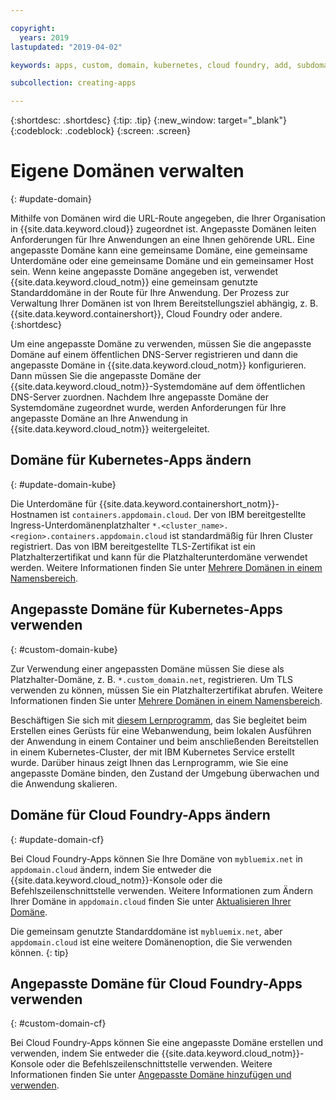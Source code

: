 ```yaml
---

copyright:
  years: 2019
lastupdated: "2019-04-02"

keywords: apps, custom, domain, kubernetes, cloud foundry, add, subdomain, custom domain, dns, domainname, domain name, endpoint, update, migrate

subcollection: creating-apps

---
```


{:shortdesc: .shortdesc}
{:tip: .tip}
{:new_window: target="_blank"}
{:codeblock: .codeblock}
{:screen: .screen}

# Eigene Domänen verwalten
{: #update-domain}

Mithilfe von Domänen wird die URL-Route angegeben, die Ihrer Organisation in {{site.data.keyword.cloud}} zugeordnet ist. Angepasste Domänen leiten Anforderungen für Ihre Anwendungen an eine Ihnen gehörende URL. Eine angepasste Domäne kann eine gemeinsame Domäne, eine gemeinsame Unterdomäne oder eine gemeinsame Domäne und ein gemeinsamer Host sein. Wenn keine angepasste Domäne angegeben ist, verwendet {{site.data.keyword.cloud_notm}} eine gemeinsam genutzte Standarddomäne in der Route für Ihre Anwendung. Der Prozess zur Verwaltung Ihrer Domänen ist von Ihrem Bereitstellungsziel abhängig, z. B. {{site.data.keyword.containershort}}, Cloud Foundry oder andere.
{:shortdesc}

Um eine angepasste Domäne zu verwenden, müssen Sie die angepasste Domäne auf einem öffentlichen DNS-Server registrieren und dann die angepasste Domäne in {{site.data.keyword.cloud_notm}} konfigurieren. Dann müssen Sie die angepasste Domäne der {{site.data.keyword.cloud_notm}}-Systemdomäne auf dem öffentlichen DNS-Server zuordnen. Nachdem Ihre angepasste Domäne der Systemdomäne zugeordnet wurde, werden Anforderungen für Ihre angepasste Domäne an Ihre Anwendung in {{site.data.keyword.cloud_notm}} weitergeleitet.

## Domäne für Kubernetes-Apps ändern
{: #update-domain-kube}

Die Unterdomäne für {{site.data.keyword.containershort_notm}}-Hostnamen ist `containers.appdomain.cloud`. Der von IBM bereitgestellte Ingress-Unterdomänenplatzhalter `*.<cluster_name>.<region>.containers.appdomain.cloud` ist standardmäßig für Ihren Cluster registriert. Das von IBM bereitgestellte TLS-Zertifikat ist ein Platzhalterzertifikat und kann für die Platzhalterunterdomäne verwendet werden. Weitere Informationen finden Sie unter [Mehrere Domänen in einem Namensbereich](/docs/containers?topic=containers-ingress#multi-domains).

## Angepasste Domäne für Kubernetes-Apps verwenden
{: #custom-domain-kube}

Zur Verwendung einer angepassten Domäne müssen Sie diese als Platzhalter-Domäne, z. B. `*.custom_domain.net`, registrieren. Um TLS verwenden zu können, müssen Sie ein Platzhalterzertifikat abrufen. Weitere Informationen finden Sie unter [Mehrere Domänen in einem Namensbereich](/docs/containers?topic=containers-ingress#multi-domains).

Beschäftigen Sie sich mit [diesem Lernprogramm](/docs/tutorials?topic=solution-tutorials-scalable-webapp-kubernetes), das Sie begleitet beim Erstellen eines Gerüsts für eine Webanwendung, beim lokalen Ausführen der Anwendung in einem Container und beim anschließenden Bereitstellen in einem Kubernetes-Cluster, der mit IBM Kubernetes Service erstellt wurde. Darüber hinaus zeigt Ihnen das Lernprogramm, wie Sie eine angepasste Domäne binden, den Zustand der Umgebung überwachen und die Anwendung skalieren.

## Domäne für Cloud Foundry-Apps ändern
{: #update-domain-cf}

Bei Cloud Foundry-Apps können Sie Ihre Domäne von `mybluemix.net` in `appdomain.cloud` ändern, indem Sie entweder die {{site.data.keyword.cloud_notm}}-Konsole oder die Befehlszeilenschnittstelle verwenden. Weitere Informationen zum Ändern Ihrer Domäne in `appdomain.cloud` finden Sie unter [Aktualisieren Ihrer Domäne](/docs/cloud-foundry-public?topic=cloud-foundry-public-update-domain).

Die gemeinsam genutzte Standarddomäne ist `mybluemix.net`, aber `appdomain.cloud` ist eine weitere Domänenoption, die Sie verwenden können.
{: tip}

## Angepasste Domäne für Cloud Foundry-Apps verwenden
{: #custom-domain-cf}

Bei Cloud Foundry-Apps können Sie eine angepasste Domäne erstellen und verwenden, indem Sie entweder die {{site.data.keyword.cloud_notm}}-Konsole oder die Befehlszeilenschnittstelle verwenden. Weitere Informationen finden Sie unter [Angepasste Domäne hinzufügen und verwenden](/docs/cloud-foundry-public?topic=cloud-foundry-public-custom-domains).
